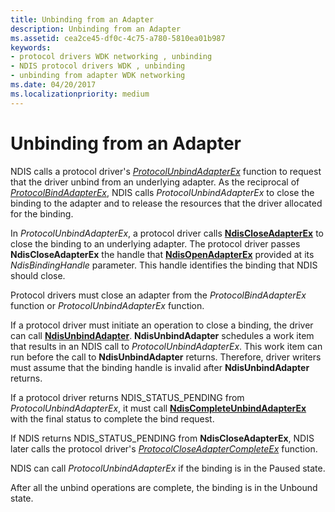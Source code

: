 ```yaml
---
title: Unbinding from an Adapter
description: Unbinding from an Adapter
ms.assetid: cea2ce45-df0c-4c75-a780-5810ea01b987
keywords:
- protocol drivers WDK networking , unbinding
- NDIS protocol drivers WDK , unbinding
- unbinding from adapter WDK networking
ms.date: 04/20/2017
ms.localizationpriority: medium
---
```


# Unbinding from an Adapter





NDIS calls a protocol driver's [*ProtocolUnbindAdapterEx*](https://msdn.microsoft.com/library/windows/hardware/ff570278) function to request that the driver unbind from an underlying adapter. As the reciprocal of [*ProtocolBindAdapterEx*](https://msdn.microsoft.com/library/windows/hardware/ff570220), NDIS calls *ProtocolUnbindAdapterEx* to close the binding to the adapter and to release the resources that the driver allocated for the binding.

In *ProtocolUnbindAdapterEx*, a protocol driver calls [**NdisCloseAdapterEx**](https://msdn.microsoft.com/library/windows/hardware/ff561640) to close the binding to an underlying adapter. The protocol driver passes **NdisCloseAdapterEx** the handle that [**NdisOpenAdapterEx**](https://msdn.microsoft.com/library/windows/hardware/ff563715) provided at its *NdisBindingHandle* parameter. This handle identifies the binding that NDIS should close.

Protocol drivers must close an adapter from the *ProtocolBindAdapterEx* function or *ProtocolUnbindAdapterEx* function.

If a protocol driver must initiate an operation to close a binding, the driver can call [**NdisUnbindAdapter**](https://msdn.microsoft.com/library/windows/hardware/ff564630). **NdisUnbindAdapter** schedules a work item that results in an NDIS call to *ProtocolUnbindAdapterEx*. This work item can run before the call to **NdisUnbindAdapter** returns. Therefore, driver writers must assume that the binding handle is invalid after **NdisUnbindAdapter** returns.

If a protocol driver returns NDIS\_STATUS\_PENDING from *ProtocolUnbindAdapterEx*, it must call [**NdisCompleteUnbindAdapterEx**](https://msdn.microsoft.com/library/windows/hardware/ff561708) with the final status to complete the bind request.

If NDIS returns NDIS\_STATUS\_PENDING from **NdisCloseAdapterEx**, NDIS later calls the protocol driver's [*ProtocolCloseAdapterCompleteEx*](https://msdn.microsoft.com/library/windows/hardware/ff570236) function.

NDIS can call *ProtocolUnbindAdapterEx* if the binding is in the Paused state.

After all the unbind operations are complete, the binding is in the Unbound state.

 

 





